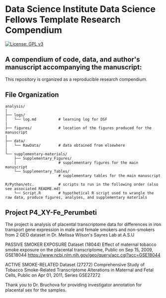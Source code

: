 # Data Science Institute Data Science Fellows Template Research Compendium
[![License: GPL v3](https://img.shields.io/badge/License-GPLv3-blue.svg)](https://www.gnu.org/licenses/gpl-3.0)

## A compendium of code, data, and author's manuscript accompanying the manuscript:
This repository is organized as a reproducible research compendium.

## File Organization
    analysis/
    |
    ├── logs/
    │   └── log.md          # learning log for DSF
    |
    ├── figures/            # location of the figures produced for the manuscript
    |
    ├── data/
    │   └── RawData/        # data obtained from elsewhere
    |   
    └── supplementary-materials/
        ├── Supplementary_Figures/     
        |                   # supplementary figures for the main manuscript
        └── Supplementary_Tables/      
                            # supplementary tables for the main manuscript 
    
    R/Python/etc.           # scripts to run in the following order (also see associated README.md)
        └── Script.R        # hypothetical R script used to wrangle the raw data, produce figures, analyses, and supplementary materials

        
## Project P4_XY-Fe_Perumbeti
The project is analysis of placental transcriptome data for differences in iron transport gene expression in male and female smokers and non-smokers from 2 GEO dataset 
in Dr. Melissa Wilson's Sayres Lab at A.S.U  

PASSIVE SMOKER EXPOSURE Dataset (18044)
Effect of maternal tobacco smoke exposure on the placental transcriptome, Public on Sep 15, 2009, GSE18044  https://www.ncbi.nlm.nih.gov/geo/query/acc.cgi?acc=GSE18044

ACTIVE SMOKE-RELATED Dataset (27272)
Comprehensive Study of Tobacco Smoke-Related Transcriptome Alterations in Maternal and Fetal Cells, Public on Apr 01, 2011, Series GSE27272

Thank you to Dr. Bruchova for providing investigator annotation for placental sex for the samples.
